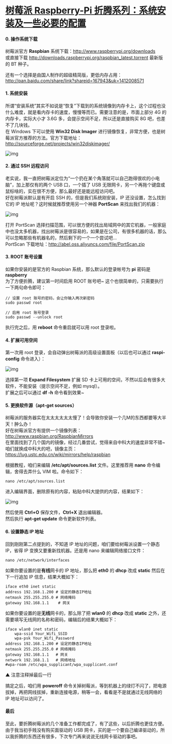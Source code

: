 # [树莓派 Raspberry-Pi 折腾系列：系统安装及一些必要的配置](https://www.cnblogs.com/abel/p/3441175.html)

#### 0. 操作系统下载

树莓派官方 **Raspbian** 系统下载：http://www.raspberrypi.org/downloads     
或直接下载 http://downloads.raspberrypi.org/raspbian_latest.torrent 最新版的 BT 种子。

还有一个选择是由国人制作的超级精简版，更低内存占用：http://pan.baidu.com/share/link?shareid=167943&uk=1412008571

 

#### 1. 系统安装

所谓“安装系统”其实不如说是“恢复”下载到的系统镜像到内存卡上，这个过程也没什么难度，就是看内存卡的速度，慢慢等而已。需要注意的是，市面上部分 4G 的内存卡，实际大小才 3.6G 多，会提示空间不足，所以还是直接购买 8G 吧，也差不了几块钱。    
在 Windows 下可以使用 **Win32 Disk Imager** 进行镜像恢复，非常方便，也是树莓派官方推荐的方法。官方下载地址：http://sourceforge.net/projects/win32diskimager/

![img](http://abel.oss.aliyuncs.com/blog/2013/raspberry-pi-1.gif)

 

#### 2. 通过 SSH 远程访问

老实说，我一直把树莓派定位为“一个扔在某个角落就可以自己跑得很欢的小电脑”，加上那仅有的两个 USB 口，一个插了 USB 无限网卡，另一个再拖个键盘或鼠标啥的，实在很不方便，那么最好还是能远程访问吧。     
好在树莓派默认是有开启 SSH 的，但是我们系统刚安装，IP 还没设置，怎么找到它的 IP 地址呢？这时候就推荐使用另一个神器 **PortScan** 来找出我们的机器：

![img](http://abel.oss.aliyuncs.com/blog/2013/raspberry-pi-2.gif)

打开 PortScan 选择扫描范围，可以很方便的找出局域网中的其它机器，一般家庭中也没太多机器，找出树莓派是很容易的，如果是在公司，有很多机器的话，那么可以忽略那些有机器名的，然后剩下的一个一个尝试吧…    
PortScan 下载地址：http://abel.oss.aliyuncs.com/file/PortScan.zip

 

#### 3. ROOT 账号设置

如果你安装的是官方的 Raspbian 系统，那么默认的登录帐号为 **pi** 密码是 **raspberry**     
为了方便折腾，建议第一时间启用 ROOT 账号吧~ 这个也很简单的，只需要执行一下两句命令即可：

```
// 设置 root 账号的密码，会让你输入两次新密码
sudo passwd root

// 启用 root 账号登录
sudo passwd --unlock root
```

执行完之后，用 **reboot** 命令重启就可以用 root 登录啦。

 

#### 4. 扩展可用空间

第一次用 root 登录，会自动弹出树莓派的高级设置面板（以后也可以通过 **raspi-config** 命令进入）：

![img](http://abel.oss.aliyuncs.com/blog/2013/raspberry-pi-3.gif)

选择第一项 **Expand Filesystem** 扩展 SD 卡上可用的空间，不然以后会有很多大软件，不能安装（提示空间不足，例如 mysql）。     
扩展之后可以通过 **df -h** 命令看到效果~

 

#### 5. 更换软件源（apt-get sources）

树莓派的服务器实在太太太太太太慢了！会导致你安装一个几M的东西都要等大半天！肿么办！    
好在树莓派官方有提供一个镜像列表：http://www.raspbian.org/RaspbianMirrors     
在里面找到了几个国内的镜像，经过几番尝试，觉得来自中科大的速度非常不错~ 咱们就换成中科大的吧，镜像主页：https://lug.ustc.edu.cn/wiki/mirrors/help/raspbian

根据教程，咱们来编辑 **/etc/apt/sources.list** 文件。这里推荐用 **nano** 命令编辑，舍得去弄什么 VIM 啦。命令如下：

```
nano /etc/apt/sources.list
```

进入编辑界面，删除原有的内容，粘贴中科大提供的内容，结果如下：

![img](http://abel.oss.aliyuncs.com/blog/2013/raspberry-pi-4.gif)

然后使用 **Ctrl+O** 保存文件，**Ctrl+X** 退出编辑器。     
然后执行 **apt-get update** 命令更新软件列表。

 

#### 6. 设置静态 IP 地址

回到刚刚第二点提到的，不知道 IP 地址的问题，咱们要给树莓派设置一个静态 IP，省得 IP 变换又要重新找机器。还是用 nano 来编辑网络接口文件：

```
nano /etc/network/interfaces
```

如果你要设置的是**有线**网卡的 IP 地址，那么把 **eth0** 的 **dhcp** 改成 **static** 然后在下一行追加 IP 信息，结果大概如下：

```
iface eth0 inet static
address 192.168.1.200 # 设定的静态IP地址
netmask 255.255.255.0 # 网络掩码
gateway 192.168.1.1    # 网关
```

如果你要设置的是**无线**网卡的，那么除了把 **wlan0** 的 **dhcp** 改成 **static** 之外，还需要填写无线网的名称和密码，编辑后的结果大概如下：

```
iface wlan0 inet static
    wpa-ssid Your_Wifi_SSID
    wpa-psk Your_Wifi_Password
address 192.168.1.200 # 设定的静态IP地址
netmask 255.255.255.0 # 网络掩码
gateway 192.168.1.1   # 网关
network 192.168.1.1   # 网络地址
#wpa-roam /etc/wpa_supplicant/wpa_supplicant.conf
```



▲ 注意注释掉最后一行

搞定之后，咱们用 **poweroff** 命令关掉树莓派，等到机器上的绿灯不闪了，把电源拔掉，再把网线拔掉，重新连接电源，稍等一会，看看是不是就通过无线网络的 IP 地址可以访问了。

 

#### 最后

至此，要折腾树莓派的几个准备工作都完成了，有了这些，以后折腾也更佳方便。    
由于我当初手贱没有购买面驱动的 USB 网卡，买的是一个要自己编译驱动的，所以我折腾的东西还有很多，下次专门再来说说无线网卡驱动的事吧。